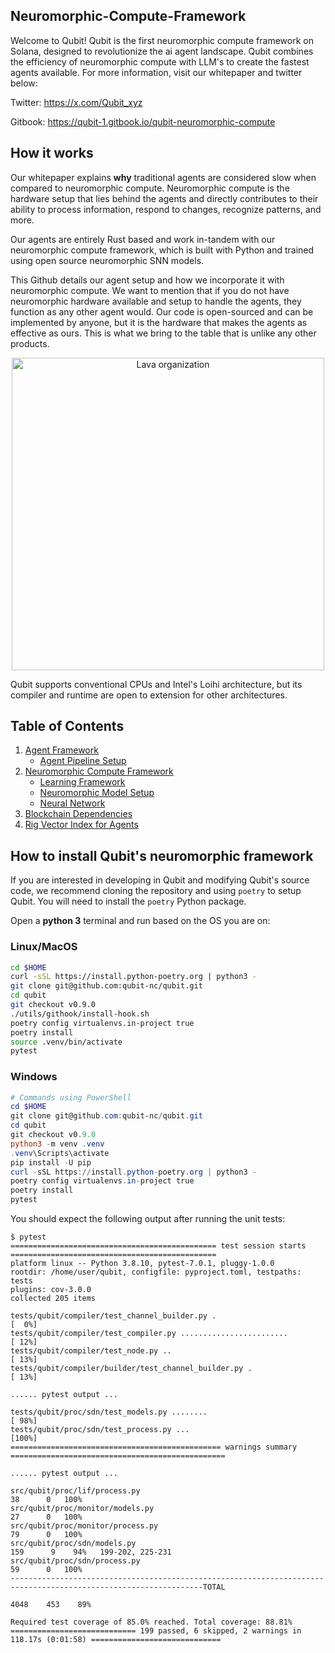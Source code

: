 ## Neuromorphic-Compute-Framework

Welcome to Qubit! Qubit is the first neuromorphic compute framework on Solana, designed to revolutionize the ai agent landscape. Qubit combines the efficiency of neuromorphic compute with LLM's to create the fastest agents available. For more information, visit our whitepaper and twitter below: 

Twitter: https://x.com/Qubit_xyz

Gitbook: https://qubit-1.gitbook.io/qubit-neuromorphic-compute

## How it works 

Our whitepaper explains **why** traditional agents are considered slow when compared to neuromorphic compute. Neuromorphic compute is the hardware setup that lies behind the agents and directly contributes to their ability to process information, respond to changes, recognize patterns, and more. 

Our agents are entirely Rust based and work in-tandem with our neuromorphic compute framework, which is built with Python and trained using open source neuromorphic SNN models.

This Github details our agent setup and how we incorporate it with neuromorphic compute. We want to mention that if you do not have neuromorphic hardware available and setup to handle the agents, they function as any other agent would. Our code is open-sourced and can be implemented by anyone, but it is the hardware that makes the agents as effective as ours. This is what we bring to the table that is unlike any other products. 

<p align="center">
<img src="https://user-images.githubusercontent.com/68661711/135412508-4a93e20a-8b64-4723-a69b-de8f4b5902f7.png" alt="Lava organization" width="500"/>
</p>

Qubit supports conventional CPUs and Intel's Loihi architecture, but
its compiler and runtime are open to extension for other architectures. 

## Table of Contents 

1. [Agent Framework](https://github.com/Qubit-xyz/Neuromorphic-Compute-Framework/tree/main/Agent)
    - [Agent Pipeline Setup](https://github.com/Qubit-xyz/Neuromorphic-Compute-Framework/tree/main/Agent/AgentPipeline)
2. [Neuromorphic Compute Framework](https://github.com/Qubit-xyz/Neuromorphic-Compute-Framework/tree/main/srcqubit)
    - [Learning Framework](https://github.com/Qubit-xyz/Neuromorphic-Compute-Framework/tree/main/srcqubit/LearningFramework)
    - [Neuromorphic Model Setup](https://github.com/Qubit-xyz/Neuromorphic-Compute-Framework/tree/main/srcqubit/ModelSetup)
    - [Neural Network](https://github.com/Qubit-xyz/Neuromorphic-Compute-Framework/tree/main/QbtSynapseNeuralNetwork)
4. [Blockchain Dependencies](https://github.com/Qubit-xyz/Neuromorphic-Compute-Framework/tree/main/Include%20)
5. [Rig Vector Index for Agents](https://github.com/Qubit-xyz/Neuromorphic-Compute-Framework/tree/main/rig_prerequisites/lib)

## How to install Qubit's neuromorphic framework

If you are interested in developing in Qubit and modifying Qubit's source code,
we recommend cloning the repository and using `poetry` to setup Qubit. You
will need to install the `poetry` Python package.

Open a **python 3** terminal and run based on the OS you are on:

### Linux/MacOS

```bash
cd $HOME
curl -sSL https://install.python-poetry.org | python3 -
git clone git@github.com:qubit-nc/qubit.git
cd qubit
git checkout v0.9.0
./utils/githook/install-hook.sh
poetry config virtualenvs.in-project true
poetry install
source .venv/bin/activate
pytest

```

### Windows

```powershell
# Commands using PowerShell
cd $HOME
git clone git@github.com:qubit-nc/qubit.git
cd qubit
git checkout v0.9.0
python3 -m venv .venv
.venv\Scripts\activate
pip install -U pip
curl -sSL https://install.python-poetry.org | python3 -
poetry config virtualenvs.in-project true
poetry install
pytest
```

You should expect the following output after running the unit tests:

```
$ pytest
============================================== test session starts ==============================================
platform linux -- Python 3.8.10, pytest-7.0.1, pluggy-1.0.0
rootdir: /home/user/qubit, configfile: pyproject.toml, testpaths: tests
plugins: cov-3.0.0
collected 205 items

tests/qubit/compiler/test_channel_builder.py .                                                       [  0%]
tests/qubit/compiler/test_compiler.py ........................                                       [ 12%]
tests/qubit/compiler/test_node.py ..                                                                 [ 13%]
tests/qubit/compiler/builder/test_channel_builder.py .                                               [ 13%]

...... pytest output ...

tests/qubit/proc/sdn/test_models.py ........                                                               [ 98%]
tests/qubit/proc/sdn/test_process.py ...                                                                   [100%]
=============================================== warnings summary ================================================

...... pytest output ...

src/qubit/proc/lif/process.py                                                           38      0   100%
src/qubit/proc/monitor/models.py                                                        27      0   100%
src/qubit/proc/monitor/process.py                                                       79      0   100%
src/qubit/proc/sdn/models.py                                                           159      9    94%   199-202, 225-231
src/qubit/proc/sdn/process.py                                                           59      0   100%
-----------------------------------------------------------------------------------------------------------------TOTAL
                                                                                     4048    453    89%

Required test coverage of 85.0% reached. Total coverage: 88.81%
============================ 199 passed, 6 skipped, 2 warnings in 118.17s (0:01:58) =============================

```
